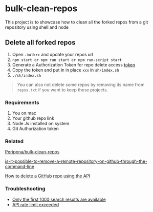 # bulk-clean-repos

This project is to showcase how to clean all the forked repos from a git repository using shell and node

## Delete all forked repos

1. Open `.bulkrc` and update your repos url
1. `npm start or npm run start or npm run-script start`
1. Generate a Authorization Token for repo delete access [token](https://github.com/settings/tokens/new)
1. Copy the token and put in in place `xxx` in `sh/index.sh`
1. `./sh/index.sh`

> You can also not delete some repos by removing its name from `repos.txt` if you want to keep those projects.

### Requirements

1. You on mac
2. Your github repo link
3. Node Js installed on system
4. Git Authorization token

### Related

[Peripona/bulk-clean-repos](https://github.com/Peripona/bulk-clean-repos)

[is-it-possible-to-remove-a-remote-repository-on-github-through-the-command-line](https://stackoverflow.com/questions/25381329/is-it-possible-to-remove-a-remote-repository-on-github-through-the-command-line)

[How to delete a GitHub repo using the API](https://stackoverflow.com/questions/19319516/how-to-delete-a-github-repo-using-the-api)
### Troubleshooting

- [Only the first 1000 search results are available](https://stackoverflow.com/questions/37602893/github-search-limit-results)
- [API rate limit exceeded](https://developer.github.com/v3/#increasing-the-unauthenticated-rate-limit-for-oauth-applications)